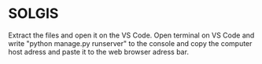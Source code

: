 # SOLGIS

Extract the files and open it on the VS  Code. Open terminal on VS Code and write "python manage.py runserver" to the console and copy the computer host adress and paste it to the web browser adress bar.

